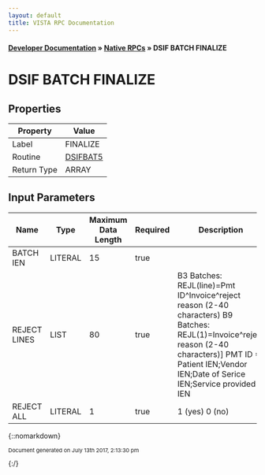 ```yaml
---
layout: default
title: VISTA RPC Documentation
---
```


#### [Developer Documentation](../index) &#187; [Native RPCs](TableOfContents) &#187; DSIF BATCH FINALIZE<br/>
# DSIF BATCH FINALIZE



## Properties

Property | Value
--- | ---
Label | FINALIZE
Routine | [DSIFBAT5](http://code.osehra.org/dox/Routine_DSIFBAT5_source.html)
Return Type | ARRAY


## Input Parameters

Name | Type | Maximum Data Length | Required | Description
--- | --- | --- | --- | ---
BATCH IEN | LITERAL | 15 | true | 
REJECT LINES | LIST | 80 | true | B3 Batches: REJL(line)&#x3D;Pmt ID^Invoice^reject reason (2-40 characters) B9 Batches: REJL(1)&#x3D;Invoice^reject reason (2-40 characters)] PMT ID &#x3D; Patient IEN;Vendor IEN;Date of Serice IEN;Service provided IEN
REJECT ALL | LITERAL | 1 | true | 1 (yes) 0 (no)



{::nomarkdown} <br/><p style="font-size: 11px">Document generated on July 13th 2017, 2:13:30 pm</p>{:/}
